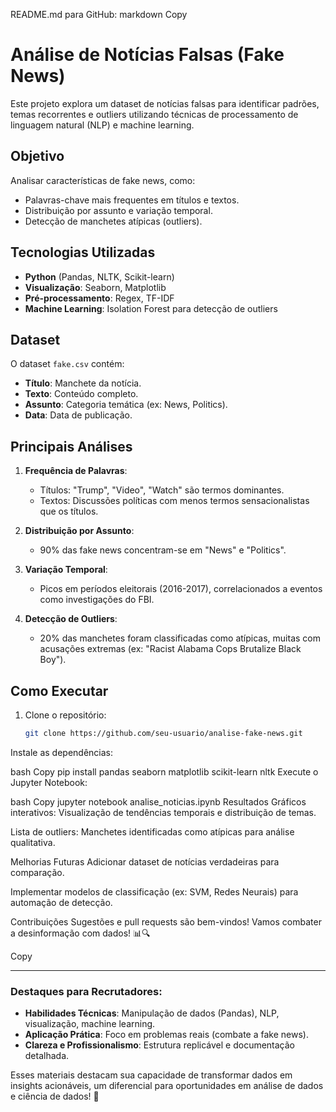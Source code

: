 README.md para GitHub:
markdown
Copy
# Análise de Notícias Falsas (Fake News)

Este projeto explora um dataset de notícias falsas para identificar padrões, temas recorrentes e outliers utilizando técnicas de processamento de linguagem natural (NLP) e machine learning.

## Objetivo
Analisar características de fake news, como:
- Palavras-chave mais frequentes em títulos e textos.
- Distribuição por assunto e variação temporal.
- Detecção de manchetes atípicas (outliers).

## Tecnologias Utilizadas
- **Python** (Pandas, NLTK, Scikit-learn)
- **Visualização**: Seaborn, Matplotlib
- **Pré-processamento**: Regex, TF-IDF
- **Machine Learning**: Isolation Forest para detecção de outliers

## Dataset
O dataset `fake.csv` contém:
- **Título**: Manchete da notícia.
- **Texto**: Conteúdo completo.
- **Assunto**: Categoria temática (ex: News, Politics).
- **Data**: Data de publicação.

## Principais Análises
1. **Frequência de Palavras**:
   - Títulos: "Trump", "Video", "Watch" são termos dominantes.
   - Textos: Discussões políticas com menos termos sensacionalistas que os títulos.

2. **Distribuição por Assunto**:
   - 90% das fake news concentram-se em "News" e "Politics".

3. **Variação Temporal**:
   - Picos em períodos eleitorais (2016-2017), correlacionados a eventos como investigações do FBI.

4. **Detecção de Outliers**:
   - 20% das manchetes foram classificadas como atípicas, muitas com acusações extremas (ex: "Racist Alabama Cops Brutalize Black Boy").

## Como Executar
1. Clone o repositório:
   ```bash
   git clone https://github.com/seu-usuario/analise-fake-news.git
Instale as dependências:

bash
Copy
pip install pandas seaborn matplotlib scikit-learn nltk
Execute o Jupyter Notebook:

bash
Copy
jupyter notebook analise_noticias.ipynb
Resultados
Gráficos interativos: Visualização de tendências temporais e distribuição de temas.

Lista de outliers: Manchetes identificadas como atípicas para análise qualitativa.

Melhorias Futuras
Adicionar dataset de notícias verdadeiras para comparação.

Implementar modelos de classificação (ex: SVM, Redes Neurais) para automação de detecção.

Contribuições
Sugestões e pull requests são bem-vindos! Vamos combater a desinformação com dados! 📊🔍

Copy

---

### Destaques para Recrutadores:
- **Habilidades Técnicas**: Manipulação de dados (Pandas), NLP, visualização, machine learning.
- **Aplicação Prática**: Foco em problemas reais (combate a fake news).
- **Clareza e Profissionalismo**: Estrutura replicável e documentação detalhada. 

Esses materiais destacam sua capacidade de transformar dados em insights acionáveis, um diferencial para oportunidades em análise de dados e ciência de dados! 🌟
